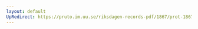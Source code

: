 ```yaml
---
layout: default
UpRedirect: https://pruto.im.uu.se/riksdagen-records-pdf/1867/prot-1867--ak--417/prot-1867--ak--417_050.pdf
---
```

